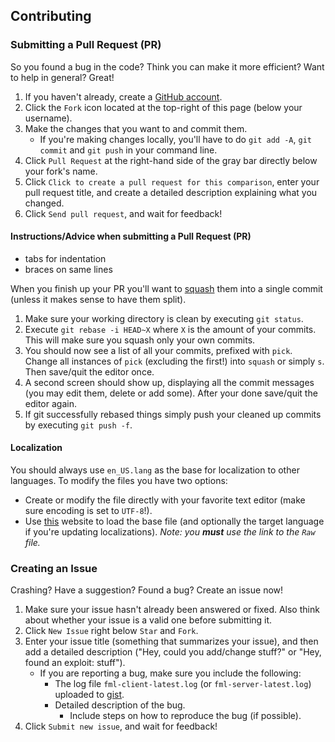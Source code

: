 ## Contributing
### Submitting a Pull Request (PR)
So you found a bug in the code? Think you can make it more efficient? Want to help in general? Great!

1. If you haven't already, create a [GitHub account](https://github.com/signup/free).
2. Click the `Fork` icon located at the top-right of this page (below your username).
3. Make the changes that you want to and commit them.
    * If you're making changes locally, you'll have to do `git add -A`, `git commit` and `git push` in your command line.
4. Click `Pull Request` at the right-hand side of the gray bar directly below your fork's name.
5. Click `Click to create a pull request for this comparison`, enter your pull request title, and create a detailed description explaining what you changed.
6. Click `Send pull request`, and wait for feedback!

#### Instructions/Advice when submitting a Pull Request (PR)
* tabs for indentation
* braces on same lines

When you finish up your PR you'll want to [squash](http://davidwalsh.name/squash-commits-git) them into a single commit (unless it makes sense to have them split).

1. Make sure your working directory is clean by executing `git status`.
2. Execute `git rebase -i HEAD~X` where `X` is the amount of your commits. This will make sure you squash only your own commits.
3. You should now see a list of all your commits, prefixed with `pick`. Change all instances of `pick` (excluding the first!) into `squash` or simply `s`. Then save/quit the editor once.
4. A second screen should show up, displaying all the commit messages (you may edit them, delete or add some). After your done save/quit the editor again.
5. If git successfully rebased things simply push your cleaned up commits by executing `git push -f`.

#### Localization
You should always use `en_US.lang` as the base for localization to other languages. To modify the files you have two options:

* Create or modify the file directly with your favorite text editor (make sure encoding is set to `UTF-8`!).
* Use [this](http://mc.lunatri.us/translate) website to load the base file (and optionally the target language if you're updating localizations).
_Note: you **must** use the link to the `Raw` file._

### Creating an Issue
Crashing? Have a suggestion? Found a bug? Create an issue now!

1. Make sure your issue hasn't already been answered or fixed. Also think about whether your issue is a valid one before submitting it.
2. Click `New Issue` right below `Star` and `Fork`.
3. Enter your issue title (something that summarizes your issue), and then add a detailed description ("Hey, could you add/change stuff?" or "Hey, found an exploit: stuff").
    * If you are reporting a bug, make sure you include the following:
        * The log file `fml-client-latest.log` (or `fml-server-latest.log`) uploaded to [gist](https://gist.github.com/).
        * Detailed description of the bug.
            * Include steps on how to reproduce the bug (if possible).
4. Click `Submit new issue`, and wait for feedback!